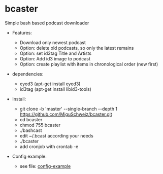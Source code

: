# bcaster
Simple bash based podcast downloader

* Features:
	* Download only newest podcast
	* Option: delete old podcasts, so only the latest remains
	* Option: set id3tag Title and Artists
	* Option: Add id3 image to podcast
	* Option: create playlist with items in chronological order (new first)

* dependencies:
	* eyed3 (apt-get install eyed3)
	* id3tag (apt-get install libid3-tools)


* Install:
	* git clone -b 'master' --single-branch --depth 1 https://github.com/MiguSchweiz/bcaster.git
	* cd bcaster
	* chmod 755 bcaster
	* ./bashcast
	* edit ~/.bcast according your needs
	* ./bcaster
	* add cronjob with crontab -e

* Config example:
	* see file: [config-example](config-example)
